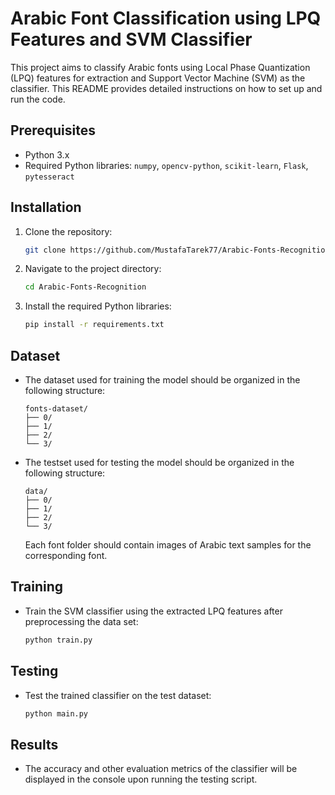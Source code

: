 # Arabic Font Classification using LPQ Features and SVM Classifier

This project aims to classify Arabic fonts using Local Phase Quantization (LPQ) features for extraction and Support Vector Machine (SVM) as the classifier. This README provides detailed instructions on how to set up and run the code.

## Prerequisites

- Python 3.x
- Required Python libraries: `numpy`, `opencv-python`, `scikit-learn`, `Flask`, `pytesseract`

## Installation

1. Clone the repository:

   ```bash
   git clone https://github.com/MustafaTarek77/Arabic-Fonts-Recognition.git
   ```

2. Navigate to the project directory:

   ```bash
   cd Arabic-Fonts-Recognition
   ```

3. Install the required Python libraries:

   ```bash
   pip install -r requirements.txt
   ```

## Dataset

- The dataset used for training the model should be organized in the following structure:

  ```
  fonts-dataset/
  ├── 0/
  ├── 1/
  ├── 2/
  └── 3/

  ```

- The testset used for testing the model should be organized in the following structure:
  ```
  data/
  ├── 0/
  ├── 1/
  ├── 2/
  └── 3/
  ```
  Each font folder should contain images of Arabic text samples for the corresponding font.

## Training

- Train the SVM classifier using the extracted LPQ features after preprocessing the data set:

  ```bash
  python train.py
  ```

## Testing

- Test the trained classifier on the test dataset:

  ```bash
  python main.py
  ```

## Results

- The accuracy and other evaluation metrics of the classifier will be displayed in the console upon running the testing script.

